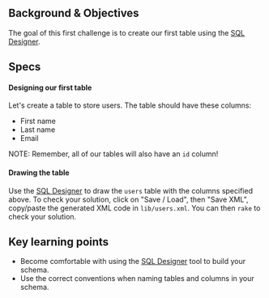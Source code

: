 ## Background & Objectives

The goal of this first challenge is to create our first table using the [SQL Designer](http://db.lewagon.com).

## Specs

#### Designing our first table

Let's create a table to store users. The table should have these columns:

- First name
- Last name
- Email

NOTE: Remember, all of our tables will also have an `id` column!

#### Drawing the table

Use the [SQL Designer](http://db.lewagon.com) to draw the `users` table with the columns specified above.
To check your solution, click on "Save / Load", then "Save XML", copy/paste the generated XML code in `lib/users.xml`. You can then `rake` to check your solution.

## Key learning points

- Become comfortable with using the [SQL Designer](http://db.lewagon.com) tool to build your schema.
- Use the correct conventions when naming tables and columns in your schema.

